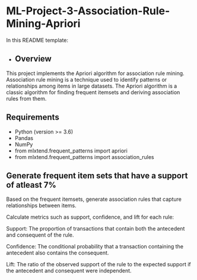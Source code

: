 # ML-Project-3-Association-Rule-Mining-Apriori
In this README template:

- ## Overview
This project implements the Apriori algorithm for association rule mining. Association rule mining is a technique used to identify patterns or relationships among items in large datasets. The Apriori algorithm is a classic algorithm for finding frequent itemsets and deriving association rules from them.

## Requirements
- Python (version >= 3.6)
- Pandas
- NumPy
- from mlxtend.frequent_patterns import apriori
- from mlxtend.frequent_patterns import association_rules

## Generate frequent item sets that have a support of atleast 7%
Based on the frequent itemsets, generate association rules that capture relationships between items.

Calculate metrics such as support, confidence, and lift for each rule:

Support: The proportion of transactions that contain both the antecedent and consequent of the rule.

Confidence: The conditional probability that a transaction containing the antecedent also contains the consequent.

Lift: The ratio of the observed support of the rule to the expected support if the antecedent and consequent were independent.

